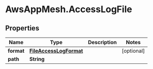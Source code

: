 # AwsAppMesh.AccessLogFile

## Properties

Name | Type | Description | Notes
------------ | ------------- | ------------- | -------------
**format** | [**FileAccessLogFormat**](FileAccessLogFormat.md) |  | [optional] 
**path** | **String** |  | 


